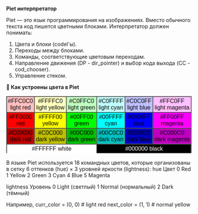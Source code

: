 **Piet интерпретатор**

Piet — это язык программирования на изображениях. Вместо обычного текста код пишется цветными 
блоками. 
Интерпретатор должен понимать:
1) Цвета и блоки (codel'ы).
2) Переходы между блоками.
3) Команды, соответствующие цветовым переходам.
4) Направление движения (DP - dir_pointer) и выбор кода выхода (CC - cod_chooser).
5) Управление стеком.

**🎨 Как устроены цвета в Piet**

![img.png](img.png)

В языке Piet используется 18 командных цветов, которые организованы в сетку 
6 оттенков (hue) × 3 уровней яркости (lightness):
hue Цвет
0 Red
1 Yellow
2 Green
3 Cyan
4 Blue
5 Magenta

lightness Уровень
0 Light (светлый)
1 Normal (нормальный)
2 Dark (тёмный)

Например, 
curr_color = (0, 0)  # light red
next_color = (1, 1)  # normal yellow

